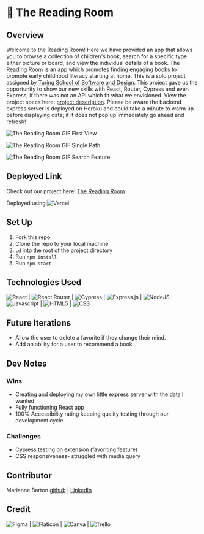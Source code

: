 # 📖 The Reading Room

## Overview
Welcome to the Reading Room! Here we have provided an app that allows you to browse a collection of children's book, search for a specific type either picture or board, and view the individual details of a book. The Reading Room is an app which promotes finding engaging books to promote early childhood literacy starting at home. This is a solo project assigned by [Turing School of Software and Design](https://frontend.turing.edu/). This project gave us the opportunity to show our new skills with React, Router, Cypress and even Express, if there was not an API which fit what we envisioned. View the project specs here: [project description](https://frontend.turing.edu/projects/module-3/showcase.html). Please be aware the backend express server is deployed on Heroku and could take a minute to warm up before displaying data; if it does not pop up immediately go ahead and refresh! 

![The Reading Room GIF First View](https://user-images.githubusercontent.com/102000070/201578624-8a6be4e0-4cea-44bf-89b2-4e79d7ec1073.gif)


![The Reading Room GIF Single Path](https://user-images.githubusercontent.com/102000070/201579852-129229b4-7fa6-4531-a9aa-e75b5b601530.gif)


![The Reading Room GIF Search Feature](https://user-images.githubusercontent.com/102000070/201579007-3a9fcc18-6c9c-42f2-a158-0ff4a4e0d132.gif)

## Deployed Link
Check out our project here!
[The Reading Room](https://the-reading-room.vercel.app/)

Deployed using ![Vercel](https://img.shields.io/badge/vercel-%23000000.svg?style=for-the-badge&logo=vercel&logoColor=white)

## Set Up
1. Fork this repo
2. Clone the repo to your local machine
3. `cd` into the root of the project directory
4. Run `npm install`
5. Run `npm start`

## Technologies Used
![React](https://img.shields.io/badge/react-%2320232a.svg?style=for-the-badge&logo=react&logoColor=%2361DAFB) |
![React Router](https://img.shields.io/badge/React_Router-CA4245?style=for-the-badge&logo=react-router&logoColor=white) |
![Cypress](https://img.shields.io/badge/-cypress-%23E5E5E5?style=for-the-badge&logo=cypress&logoColor=058a5e) |
![Express.js](https://img.shields.io/badge/express.js-%23404d59.svg?style=for-the-badge&logo=express&logoColor=%2361DAFB) |
![NodeJS](https://img.shields.io/badge/node.js-6DA55F?style=for-the-badge&logo=node.js&logoColor=white) |
![Javascript](https://img.shields.io/badge/JavaScript-323330?style=for-the-badge&logo=javascript&logoColor=F7DF1E) |
![HTML5](https://img.shields.io/badge/HTML5-E34F26?style=for-the-badge&logo=html5&logoColor=white) |
![CSS](https://img.shields.io/badge/CSS3-1572B6?style=for-the-badge&logo=css3&logoColor=white) 

## Future Iterations
- Allow the user to delete a favorite if they change their mind. 
- Add an ability for a user to recommend a book

## Dev Notes
### Wins
- Creating and deploying my own little express server with the data I wanted
- Fully functioning React app
- 100% Accessibility rating keeping quality testing through our development cycle

### Challenges
- Cypress testing on extension (favoriting feature)
- CSS responsiveness- struggled with media query

## Contributor
Marianne Barton [github](https://github.com/mhbarton) | [LinkedIn](https://www.linkedin.com/in/marianne-barton-1307/)

## Credit
![Figma](https://img.shields.io/badge/Figma-F24E1E?style=for-the-badge&logo=figma&logoColor=white) |
![Flaticon](https://img.shields.io/badge/FlatIcon-100000?style=for-the-badge&logo=&logoColor=3EDD44&labelColor=black&color=black) |
![Canva](https://img.shields.io/badge/Canva-%2300C4CC.svg?style=for-the-badge&logo=Canva&logoColor=white) |
![Trello](https://img.shields.io/badge/Trello-0052CC?style=for-the-badge&logo=trello&logoColor=white)

